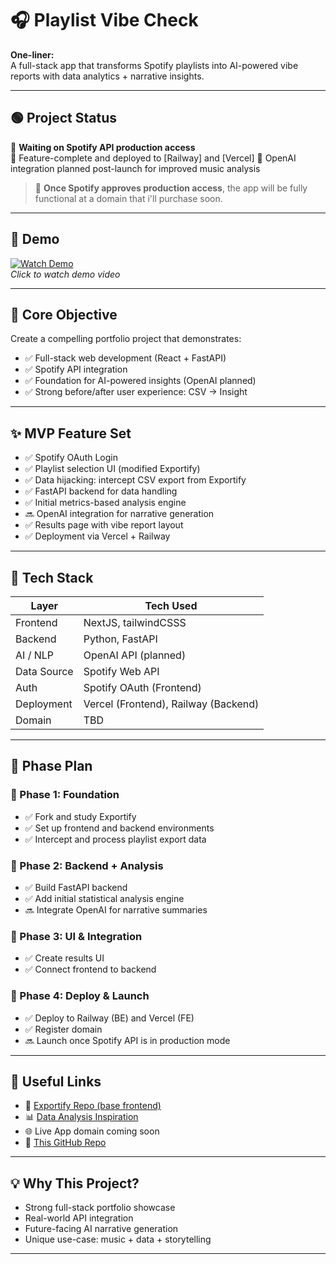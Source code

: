 # 🎧 Playlist Vibe Check

**One-liner:**  
A full-stack app that transforms Spotify playlists into AI-powered vibe reports with data analytics + narrative insights.

---

## 🟢 Project Status

🚧 **Waiting on Spotify API production access**  
🎯 Feature-complete and deployed to [Railway] and [Vercel]
🧠 OpenAI integration planned post-launch for improved music analysis

> 📌 **Once Spotify approves production access**, the app will be fully functional at a domain that i'll purchase soon. 

---

## 🎥 Demo

[![Watch Demo](https://img.youtube.com/vi/o9d4UJK/0.jpg)](https://i.imgur.com/o9d4UJK.mp4)  
*Click to watch demo video*

---

## 🎯 Core Objective

Create a compelling portfolio project that demonstrates:

- ✅ Full-stack web development (React + FastAPI)
- ✅ Spotify API integration
- ✅ Foundation for AI-powered insights (OpenAI planned)
- ✅ Strong before/after user experience: CSV → Insight

---

## ✨ MVP Feature Set

- ✅ Spotify OAuth Login  
- ✅ Playlist selection UI (modified Exportify)  
- ✅ Data hijacking: intercept CSV export from Exportify  
- ✅ FastAPI backend for data handling  
- ✅ Initial metrics-based analysis engine  
- 🔜 OpenAI integration for narrative generation  
- ✅ Results page with vibe report layout  
- ✅ Deployment via Vercel + Railway  

---

## 🧪 Tech Stack

| Layer        | Tech Used                    |
| ------------ | ---------------------------- |
| Frontend     | NextJS, tailwindCSSS     |
| Backend      | Python, FastAPI              |
| AI / NLP     | OpenAI API (planned)         |
| Data Source  | Spotify Web API              |
| Auth         | Spotify OAuth (Frontend)     |
| Deployment   | Vercel (Frontend), Railway (Backend) |
| Domain       | TBD |

---

## 📆 Phase Plan

### 🔹 Phase 1: Foundation
- ✅ Fork and study Exportify
- ✅ Set up frontend and backend environments
- ✅ Intercept and process playlist export data

### 🔹 Phase 2: Backend + Analysis
- ✅ Build FastAPI backend
- ✅ Add initial statistical analysis engine
- 🔜 Integrate OpenAI for narrative summaries

### 🔹 Phase 3: UI & Integration
- ✅ Create results UI
- ✅ Connect frontend to backend

### 🔹 Phase 4: Deploy & Launch
- ✅ Deploy to Railway (BE) and Vercel (FE)
- ✅ Register domain
- 🔜 Launch once Spotify API is in production mode

---

## 🔗 Useful Links

- 🔌 [Exportify Repo (base frontend)](https://github.com/watsonbox/exportify)  
- 📊 [Data Analysis Inspiration](https://github.com/pvlkmrv/music-taste-analysis)  
- 🌐 Live App domain coming soon 
- 📁 [This GitHub Repo](https://github.com/jsosa9/playlist-vibe-check)

---

## 💡 Why This Project?

- Strong full-stack portfolio showcase  
- Real-world API integration  
- Future-facing AI narrative generation  
- Unique use-case: music + data + storytelling

---

